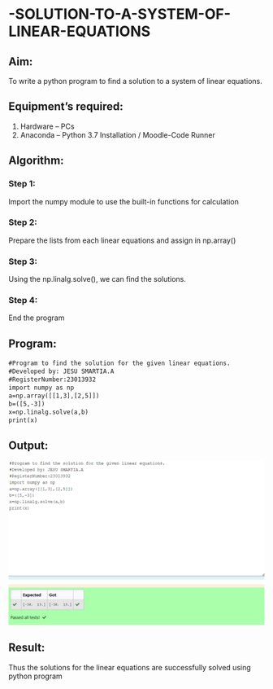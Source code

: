 # -SOLUTION-TO-A-SYSTEM-OF-LINEAR-EQUATIONS
## Aim:
To write a python program to find a solution to a system of linear equations.
## Equipment’s required:
1. 	Hardware – PCs
2. 	Anaconda – Python 3.7 Installation / Moodle-Code Runner
## Algorithm:
### Step 1: 
Import the numpy module to use the built-in functions for calculation
### Step 2: 
Prepare the lists from each linear equations and assign in np.array()
### Step 3: 
Using the np.linalg.solve(), we can find the solutions.
### Step 4: 
End the program
## Program:
```
#Program to find the solution for the given linear equations.
#Developed by: JESU SMARTIA.A
#RegisterNumber:23013932
import numpy as np
a=np.array([[1,3],[2,5]])
b=([5,-3])
x=np.linalg.solve(a,b)
print(x)

```
## Output:
![output](<Screenshot 2023-12-21 185944-1.png>)

## Result: 
Thus the solutions for the linear equations are successfully solved using python program

